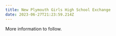 ```yaml
---
title: New Plymouth Girls High School Exchange
date: 2023-06-27T21:23:59.214Z
---
```

More information to follow.